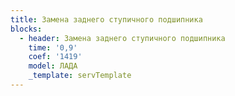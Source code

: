 ```yaml
---
title: Замена заднего ступичного подшипника
blocks:
  - header: Замена заднего ступичного подшипника
    time: '0,9'
    coef: '1419'
    model: ЛАДА
    _template: servTemplate
---
```

        
